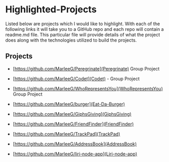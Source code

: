 # Highlighted-Projects


Listed below are projects which I would like to highlight. With each of the following links it will take you to a GitHub repo and each repo will contain a readme.md file. This particular file will provide details of what the project does along with the technologies utilized to build the projects. 

## Projects

+ [https://github.com/MarleeG/Peregrinate](Peregrinate) Group Project

* [https://github.com/MarleeG/Codet](Codet) - Group Project

* [https://github.com/MarleeG/WhoRepresentsYou](WhoRepresentsYou) Group Project

* [https://github.com/MarleeG/burger](Eat-Da-Burger)

* [https://github.com/MarleeG/GiphsGiving](GiphsGiving) 

* [https://github.com/MarleeG/FriendFinder](FriendFinder)

* [https://github.com/MarleeG/TrackPad](TrackPad)

* [https://github.com/MarleeG/AddressBook](AddressBook)

* [https://github.com/MarleeG/liri-node-app](Liri-node-app)
